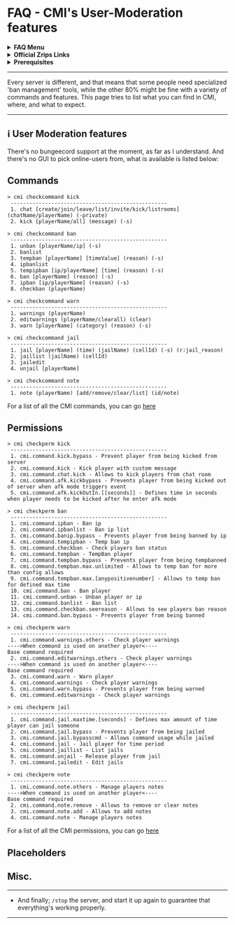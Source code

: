 # FAQ - CMI's User-Moderation features

<topMenu>
<details>
    <summary><strong>FAQ Menu</strong></summary>
    <p>
     • <a href="https://faq.cmi.support/bungee">Bungeecord-Info</a>, 
     • <a href="https://faq.cmi.support/chance">Chance-Example</a>, 
     • <a href="https://faq.cmi.support/format">Chat-Format</a>, 
     • <a href="https://faq.cmi.support/chat">Chat-Manager</a>, 
     • <a href="https://faq.cmi.support/chatfilter">Chat-Filter</a>, 
     • <a href="https://faq.cmi.support/chatrooms">Chat-Rooms</a>, 
     • <a href="https://faq.cmi.support/commands">Commands-Manager</a>, 
     • <a href="https://faq.cmi.support/joinleave">Custom-Join-Leave</a>, 
     • <a href="https://faq.cmi.support/economy">Economy-Manager</a>, 
     • <a href="https://faq.cmi.support/ext-cmds">Extending-Commands</a>, 
     • <a href="https://faq.cmi.support/gettingstarted">Getting-Started</a>, 
     • <a href="https://faq.cmi.support/glow">Glow</a>, 
     • <a href="https://faq.cmi.support/help">Custom-Help</a>, 
     • <a href="https://faq.cmi.support/hexcolors">Hex-Colors</a>, 
     • <a href="https://faq.cmi.support/import">Importing-Data</a>, 
     • <a href="https://faq.cmi.support/library">CMILib</a>, 
     • <a href="https://faq.cmi.support/prefix">LuckPerms-Prefix</a>, 
     • <a href="https://faq.cmi.support/migrate">Migrate-Database</a>, 
     • <a href="https://faq.cmi.support/mode-stuck">Mode-Stuck</a>, 
     • <a href="https://faq.cmi.support/more-msg-cmds">More-Msg-Commands</a>, 
     • <a href="https://faq.cmi.support/motd">MOTD</a>, 
     • <a href="https://faq.cmi.support/params">Parameters</a>, 
     • <a href="https://faq.cmi.support/ranks">Ranks</a>, 
     • <a href="https://faq.cmi.support/rules">Custom-Rules</a>, 
     • <a href="https://faq.cmi.support/running">Running-CMI</a>, 
     • <a href="https://faq.cmi.support/safety">Safety-Tips</a>, 
     • <a href="https://faq.cmi.support/social">Social-Addon</a>, 
     • <a href="https://faq.cmi.support/specialized">Specialized-Cmds</a>, 
     • <a href="https://faq.cmi.support/toggle">Toggle-Example</a>, 
     • <a href="https://faq.cmi.support/trash">Trash</a>, 
     • <a href="https://faq.cmi.support/votes">Vote-Manager</a>,
     • <a href="https://faq.cmi.support/worth">Worth</a>.
    </p>
</details>

<details>
    <summary><strong>Official Zrips Links</strong></summary>
    <ul>
        <li><a href="https://zrips.net/">Zrips Website</a>
         <pre>https://www.zrips.net/<br>The official website, wiki/documentation/information</pre></li>
        <li><a href="https://discord.gg/dDMamN4">Zrips Discord</a>
         <pre>https://discord.gg/dDMamN4<br>The official Discord community server with member-driven support</pre></li>
        <li><a href="https://github.com/Zrips/">Zrips Github</a>
         <pre>https://github.com/Zrips<br>The place for bug reports and feature suggestions</pre></li>
    </ul>
</details>

<details>
    <summary><strong>Prerequisites</strong></summary>
    <ul>
        <li><a href="https://www.spigotmc.org/resources/3742/">Buy and Download CMI</a> (premium plugin)
         <pre>https://www.spigotmc.org/resources/3742/<br>Get the CMI plugin if you haven't already, and then Install it on all your servers</pre></li>
        <li><a href="https://www.spigotmc.org/resources/87610/">Also Download CMILib</a> (free library) (<a href="https://github.com/mrfdev/CMI/edit/master/Resources/FAQ/cmi-library.md">more info</a>)
         <pre>https://www.spigotmc.org/resources/87610/<br>All Zrips plugins require the CMILib .jar file. Get it and also put it on all your servers.</pre></li>
        <li>All my FAQ pages have been written for Spigot / Paper 1.18.2 and CMI 9.1.3.x or newer.</li>
        <li>The mrfdev github page is not an official resource, we're building up our knowledge base as a courtesy.</li>
        <li>I am an admin on the Zrips Discord, this does not mean what I share on here is official.</li>
    </ul>
</details>
</topMenu>

---

Every server is different, and that means that some people need specialized 'ban management' tools, while the other 80% might be fine with a variety of commands and features. This page tries to list what you can find in CMI, where, and what to expect. 

---

## <g-emoji class="g-emoji" alias="information_source" fallback-src="https://github.githubassets.com/images/icons/emoji/unicode/2139.png">ℹ️</g-emoji> User Moderation features

There's no bungeecord support at the moment, as far as I understand. And there's no GUI to pick online-users from, what is available is listed below:

## Commands

```
> cmi checkcommand kick
 --------------------------------------------------
 1. chat [create/join/leave/list/invite/kick/listrooms] (chatName/playerName) (-private)
 2. kick [playerName/all] (message) (-s)
```

```
> cmi checkcommand ban
 --------------------------------------------------
 1. unban [playerName/ip] (-s)
 2. banlist
 3. tempban [playerName] [timeValue] (reason) (-s)
 4. ipbanlist
 5. tempipban [ip/playerName] [time] (reason) (-s)
 6. ban [playerName] (reason) (-s)
 7. ipban [ip/playerName] (reason) (-s)
 8. checkban (playerName)
```

```
> cmi checkcommand warn
 --------------------------------------------------
 1. warnings (playerName)
 2. editwarnings (playerName/clearall) (clear)
 3. warn [playerName] (category) (reason) (-s)
```

```
> cmi checkcommand jail
 --------------------------------------------------
 1. jail [playerName] (time) (jailName) (cellId) (-s) (r:jail_reason)
 2. jaillist (jailName) (cellId)
 3. jailedit
 4. unjail [playerName]
```

```
> cmi checkcommand note
 --------------------------------------------------
 1. note (playerName) [add/remove/clear/list] (id/note)
```

For a list of all the CMI commands, you can go [here](https://www.zrips.net/cmi/commands/)

## Permissions

```
> cmi checkperm kick
 --------------------------------------------------
 1. cmi.command.kick.bypass - Prevent player from being kicked from server
 2. cmi.command.kick - Kick player with custom message
 3. cmi.command.chat.kick - Allows to kick players from chat room
 4. cmi.command.afk.kickbypass - Prevents player from being kicked out of server when afk mode triggers event
 5. cmi.command.afk.kickOutIn.[[seconds]] - Defines time in seconds when player needs to be kicked after he enter afk mode
```

```
> cmi checkperm ban
 --------------------------------------------------
 1. cmi.command.ipban - Ban ip
 2. cmi.command.ipbanlist - Ban ip list
 3. cmi.command.banip.bypass - Prevents player from being banned by ip
 4. cmi.command.tempipban - Temp ban ip
 5. cmi.command.checkban - Check players ban status
 6. cmi.command.tempban - TempBan player
 7. cmi.command.tempban.bypass - Prevents player from being tempbanned
 8. cmi.command.tempban.max.unlimited - Allows to temp ban for more than config allows
 9. cmi.command.tempban.max.[anypositivenumber] - Allows to temp ban for defined max time
 10. cmi.command.ban - Ban player
 11. cmi.command.unban - Unban player or ip
 12. cmi.command.banlist - Ban list
 13. cmi.command.checkban.seereason - Allows to see players ban reason
 14. cmi.command.ban.bypass - Prevents player from being banned
```

```
> cmi checkperm warn
 --------------------------------------------------
 1. cmi.command.warnings.others - Check player warnings
---->When command is used on another player<----
Base command required
 2. cmi.command.editwarnings.others - Check player warnings
---->When command is used on another player<----
Base command required
 3. cmi.command.warn - Warn player
 4. cmi.command.warnings - Check player warnings
 5. cmi.command.warn.bypass - Prevents player from being warned
 6. cmi.command.editwarnings - Check player warnings
```

```
> cmi checkperm jail
 --------------------------------------------------
 1. cmi.command.jail.maxtime.[seconds] - Defines max amount of time player can jail someone
 2. cmi.command.jail.bypass - Prevents player from being jailed
 3. cmi.command.jail.bypasscmd - Allows command usage while jailed
 4. cmi.command.jail - Jail player for time period
 5. cmi.command.jaillist - List jails
 6. cmi.command.unjail - Release player from jail
 7. cmi.command.jailedit - Edit jails
```

```
> cmi checkperm note
 --------------------------------------------------
 1. cmi.command.note.others - Manage players notes
---->When command is used on another player<----
Base command required
 2. cmi.command.note.remove - Allows to remove or clear notes
 3. cmi.command.note.add - Allows to add notes
 4. cmi.command.note - Manage players notes
```

For a list of all the CMI permissions, you can go [here](https://www.zrips.net/cmi/permissions/)

## Placeholders



## Misc.

---

- And finally; `/stop` the server, and start it up again to guarantee that everything's working properly. 

---
